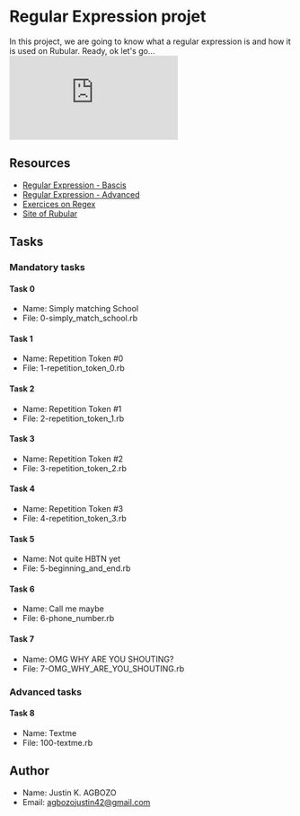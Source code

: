 Regular Expression projet
=========================

In this project, we are going to know what a regular expression is and 
how it is used on Rubular. Ready, ok let's go...
![Regex](https://igalerie.quennec.fr/image.php?id=9264)

Resources
----------
- [Regular Expression - Bascis](https://www.slideshare.net/neha_jain/introducing-regular-expressions)
- [Regular Expression - Advanced](https://www.slideshare.net/neha_jain/advanced-regular-expressions-80296518)
- [Exercices on Regex](https://regexone.com/)
- [Site of Rubular](https://rubular.com/)

Tasks
-----
### Mandatory tasks
#### Task 0
- Name: Simply matching School
- File: 0-simply_match_school.rb
#### Task 1
- Name: Repetition Token #0
- File: 1-repetition_token_0.rb
#### Task 2
- Name: Repetition Token #1
- File: 2-repetition_token_1.rb
#### Task 3
- Name: Repetition Token #2
- File: 3-repetition_token_2.rb
#### Task 4
- Name: Repetition Token #3
- File: 4-repetition_token_3.rb
#### Task 5
- Name: Not quite HBTN yet
- File: 5-beginning_and_end.rb
#### Task 6
- Name: Call me maybe 
- File: 6-phone_number.rb
#### Task 7
- Name: OMG WHY ARE YOU SHOUTING?
- File: 7-OMG_WHY_ARE_YOU_SHOUTING.rb

### Advanced tasks
#### Task 8
- Name: Textme
- File: 100-textme.rb

Author
------
- Name: Justin K. AGBOZO
- Email: agbozojustin42@gmail.com
